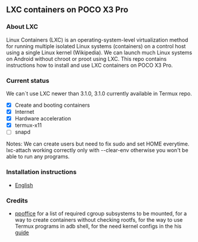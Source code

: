 ## LXC containers on POCO X3 Pro

### About LXC
Linux Containers (LXC) is an operating-system-level virtualization method for running multiple isolated Linux systems (containers) on a control host using a single Linux kernel (Wikipedia). We can launch much Linux systems on Android without chroot or proot using LXC. This repo contains instructions how to install and use LXC containers on POCO X3 Pro.

### Current status
We can`t use LXC newer than 3.1.0, 3.1.0 currently available in Termux repo.
- [x] Create and booting containers
- [x] Internet
- [x] Hardware acceleration
- [x] termux-x11
- [ ] snapd

Notes: We can create users but need to fix sudo and set HOME everytime. lxc-attach working correctly only with --clear-env otherwise you won't be able to run any programs.

### Installation instructions
- [English](Installation.md)

### Credits
- [ppoffice](https://gist.github.com/ppoffice) for a list of required cgroup subsystems to be mounted, for a way to create containers without checking rootfs, for the way to use Termux programs in adb shell, for the need kernel configs in the his [guide](https://gist.github.com/ppoffice/154acbc7fa6f8b73b7b3b57af3ca6951)
